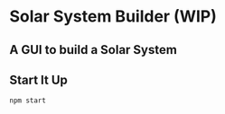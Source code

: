 # Solar System Builder (WIP)

A GUI to build a Solar System
---

## Start It Up

```sh
npm start
```
